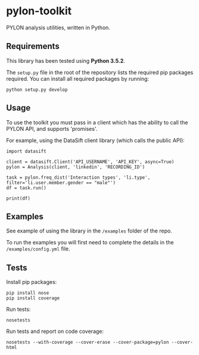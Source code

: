 # pylon-toolkit

PYLON analysis utilities, written in Python.

## Requirements

This library has been tested using **Python 3.5.2**.

The `setup.py` file in the root of the repository lists the required pip packages required. You can install all required packages by running:

	python setup.py develop

## Usage

To use the toolkit you must pass in a client which has the ability to call the PYLON API, and supports 'promises'.

For example, using the DataSift client library (which calls the public API):

	import datasift

	client = datasift.Client('API_USERNAME', 'API_KEY', async=True)
	pylon = Analysis(client, 'linkedin', 'RECORDING_ID')

	task = pylon.freq_dist('Interaction types', 'li.type', filter='li.user.member.gender == "male"')
	df = task.run()

	print(df)

## Examples

See example of using the library in the `/examples` folder of the repo.

To run the examples you will first need to complete the details in the `/examples/config.yml` file.

## Tests

Install pip packages:

	pip install nose
	pip install coverage

Run tests:

	nosetests

Run tests and report on code coverage:

	nosetests --with-coverage --cover-erase --cover-package=pylon --cover-html
